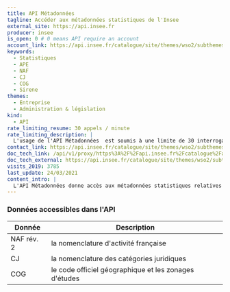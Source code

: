 ```yaml
---
title: API Métadonnées
tagline: Accéder aux métadonnées statistiques de l'Insee
external_site: https://api.insee.fr
producer: insee
is_open: 0 # 0 means API require an account
account_link: https://api.insee.fr/catalogue/site/themes/wso2/subthemes/insee/pages/sign-up.jag
keywords:
  - Statistiques
  - APE
  - NAF
  - CJ
  - COG
  - Sirene
themes:
  - Entreprise
  - Administration & législation
kind:
  - API
rate_limiting_resume: 30 appels / minute
rate_limiting_description: |
  L'usage de l'API Métadonnées  est soumis à une limite de 30 interrogations par minute. L'Insee se réserve le droit de changer cette limite en cas de nécessité.
contact_link: https://api.insee.fr/catalogue/site/themes/wso2/subthemes/insee/pages/help.jag#contact
doc_tech_link: /api/v1/proxy/https%3A%2F%2Fapi.insee.fr%2Fcatalogue%2Fapi-docs%2Fcarbon.super%2FM%25C3%25A9tadonn%25C3%25A9es%2FV1%3FenvName%3DProduction%2520and%2520Sandbox
doc_tech_external: https://api.insee.fr/catalogue/site/themes/wso2/subthemes/insee/pages/item-info.jag?name=M%C3%A9tadonn%C3%A9es&version=V1&provider=insee
visits_2019: 3785
last_update: 24/03/2021
content_intro: |
  L'API Métadonnées donne accès aux métadonnées statistiques relatives à la production du service statistique public.
---
```


### Données accessibles dans l'API

| Donnée     | Description                                           |
| ---------- | ----------------------------------------------------- |
| NAF rév. 2 | la nomenclature d'activité française                  |
| CJ         | la nomenclature des catégories juridiques             |
| COG        | le code officiel géographique et les zonages d'études |
